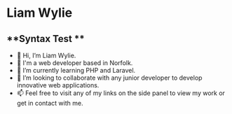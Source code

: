 # Liam Wylie
## **Syntax Test **

- 👋 Hi, I’m Liam Wylie.
- 👀 I'm a web developer based in Norfolk.
- 🌱 I’m currently learning PHP and Laravel.
- 💞️ I’m looking to collaborate with any junior developer to develop innovative web applications.
- 📫 Feel free to visit any of my links on the side panel to view my work or get in contact with me.


<!---
liamswork/liamswork is a ✨ special ✨ repository because its `README.md` (this file) appears on your GitHub profile.
--->
